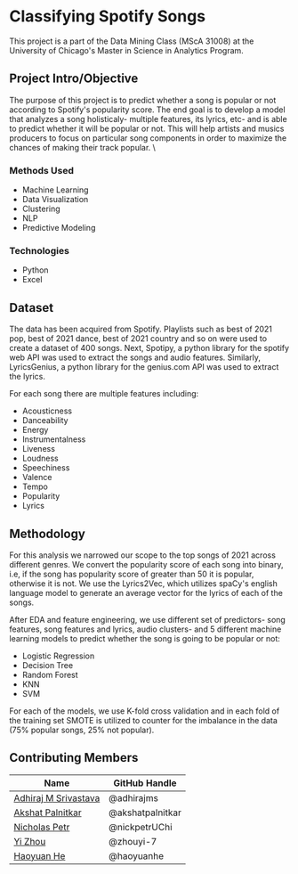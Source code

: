 # Classifying Spotify Songs

This project is a part of the Data Mining Class (MScA 31008) at the University of Chicago's Master in Science in Analytics Program.  


## Project Intro/Objective
The purpose of this project is to predict whether a song is popular or not according to Spotify's popularity score. The end goal is to develop a model that analyzes a song holisticaly- multiple features, its lyrics, etc- and is able to predict whether it will be popular or not.  This will help artists and musics producers to focus on particular song components in order to maximize the chances of making their track popular. \


### Methods Used
* Machine Learning
* Data Visualization
* Clustering
* NLP
* Predictive Modeling


### Technologies
* Python 
* Excel

## Dataset
The data has been acquired from Spotify. Playlists such as best of 2021 pop, best of 2021 dance, best of 2021 country and so on were used to create a dataset of 400 songs. Next, Spotipy, a python library for the spotify web API was used to extract the songs and audio features. Similarly, LyricsGenius, a python library for the genius.com API was used to extract the lyrics.

For each song there are multiple features including:
* Acousticness
* Danceability
* Energy
* Instrumentalness
* Liveness
* Loudness
* Speechiness
* Valence
* Tempo
* Popularity
* Lyrics

## Methodology

For this analysis we narrowed our scope to the top songs of 2021 across different genres. We convert the popularity score of each song into binary, i.e, if the song has popularity score of greater than 50 it is popular, otherwise it is not. We use the Lyrics2Vec, which utilizes spaCy's english language model to generate an average vector for the lyrics of each of the songs. 

After EDA and feature engineering, we use different set of predictors- song features, song features and lyrics, audio clusters- and 5 different machine learning models to predict whether the song is going to be popular or not:

- Logistic Regression
- Decision Tree
- Random Forest 
- KNN
- SVM

For each of the models, we use K-fold cross validation and in each fold of the training set SMOTE is utilized to counter for the imbalance in the data (75% popular songs, 25% not popular).

## Contributing Members

|Name     |  GitHub Handle   | 
|---------|-----------------|
|[Adhiraj M Srivastava](https://github.com/[adhirajms]) |     @adhirajms   |
|[Akshat Palnitkar](https://github.com/[akshatpalnitkar])| @akshatpalnitkar        |
|[Nicholas Petr](https://github.com/[nickpetrUChi]) |     @nickpetrUChi    |
|[Yi Zhou](https://github.com/[zhouyi-7])| @zhouyi-7        |
|[Haoyuan He](https://github.com/[haoyuanhe])| @haoyuanhe        |

